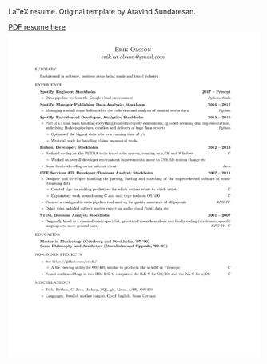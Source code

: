 LaTeX resume. Original template by Aravind Sundaresan.

[PDF resume here](https://github.com/eriols/tex-resume/blob/master/resume.pdf)
![Resume page](resume.png)

